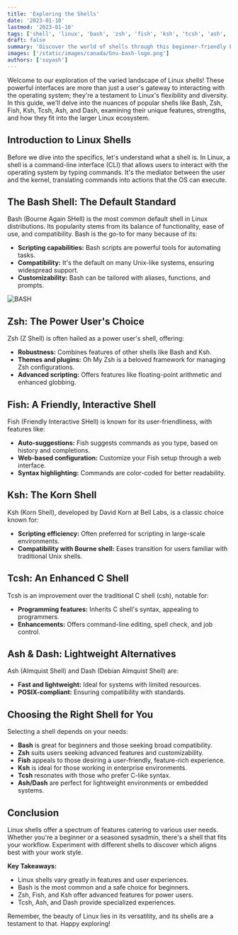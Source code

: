 ```yaml
---
title: 'Exploring the Shells'
date: '2023-01-10'
lastmod: '2023-01-10'
tags: ['shell', 'linux', 'bash', 'zsh', 'fish', 'ksh', 'tcsh', 'ash', 'dash']
draft: false
summary: 'Discover the world of shells through this beginner-friendly blog.'
images: ['/static/images/canada/Gnu-bash-logo.png']
authors: ['suyash']
---
```


Welcome to our exploration of the varied landscape of Linux shells! These powerful interfaces are more than just a user's gateway to interacting with the operating system; they're a testament to Linux's flexibility and diversity. In this guide, we'll delve into the nuances of popular shells like Bash, Zsh, Fish, Ksh, Tcsh, Ash, and Dash, examining their unique features, strengths, and how they fit into the larger Linux ecosystem.

## Introduction to Linux Shells

Before we dive into the specifics, let's understand what a shell is. In Linux, a shell is a command-line interface (CLI) that allows users to interact with the operating system by typing commands. It's the mediator between the user and the kernel, translating commands into actions that the OS can execute.

## The Bash Shell: The Default Standard

Bash (Bourne Again SHell) is the most common default shell in Linux distributions. Its popularity stems from its balance of functionality, ease of use, and compatibility. Bash is the go-to for many because of its:

- **Scripting capabilities:** Bash scripts are powerful tools for automating tasks.
- **Compatibility:** It's the default on many Unix-like systems, ensuring widespread support.
- **Customizability:** Bash can be tailored with aliases, functions, and prompts.

![BASH](/static/images/Gnu-bash-logo.png)


## Zsh: The Power User's Choice

Zsh (Z Shell) is often hailed as a power user's shell, offering:

- **Robustness:** Combines features of other shells like Bash and Ksh.
- **Themes and plugins:** Oh My Zsh is a beloved framework for managing Zsh configurations.
- **Advanced scripting:** Offers features like floating-point arithmetic and enhanced globbing.

## Fish: A Friendly, Interactive Shell

Fish (Friendly Interactive SHell) is known for its user-friendliness, with features like:

- **Auto-suggestions:** Fish suggests commands as you type, based on history and completions.
- **Web-based configuration:** Customize your Fish setup through a web interface.
- **Syntax highlighting:** Commands are color-coded for better readability.

## Ksh: The Korn Shell

Ksh (Korn Shell), developed by David Korn at Bell Labs, is a classic choice known for:

- **Scripting efficiency:** Often preferred for scripting in large-scale environments.
- **Compatibility with Bourne shell:** Eases transition for users familiar with traditional Unix shells.

## Tcsh: An Enhanced C Shell

Tcsh is an improvement over the traditional C shell (csh), notable for:

- **Programming features:** Inherits C shell's syntax, appealing to programmers.
- **Enhancements:** Offers command-line editing, spell check, and job control.

## Ash & Dash: Lightweight Alternatives

Ash (Almquist Shell) and Dash (Debian Almquist Shell) are:

- **Fast and lightweight:** Ideal for systems with limited resources.
- **POSIX-compliant:** Ensuring compatibility with standards.

## Choosing the Right Shell for You

Selecting a shell depends on your needs:

- **Bash** is great for beginners and those seeking broad compatibility.
- **Zsh** suits users seeking advanced features and customizability.
- **Fish** appeals to those desiring a user-friendly, feature-rich experience.
- **Ksh** is ideal for those working in enterprise environments.
- **Tcsh** resonates with those who prefer C-like syntax.
- **Ash/Dash** are perfect for lightweight environments or embedded systems.

## Conclusion

Linux shells offer a spectrum of features catering to various user needs. Whether you're a beginner or a seasoned sysadmin, there's a shell that fits your workflow. Experiment with different shells to discover which aligns best with your work style.

**Key Takeaways:**

- Linux shells vary greatly in features and user experiences.
- Bash is the most common and a safe choice for beginners.
- Zsh, Fish, and Ksh offer advanced features for power users.
- Tcsh, Ash, and Dash provide specialized experiences.

Remember, the beauty of Linux lies in its versatility, and its shells are a testament to that. Happy exploring!
